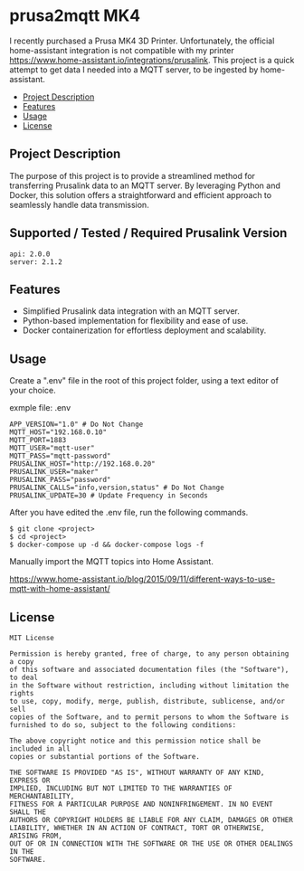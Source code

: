# prusa2mqtt MK4

I recently purchased a Prusa MK4 3D Printer.  Unfortunately, the official home-assistant integration is not compatible with my printer <https://www.home-assistant.io/integrations/prusalink>.  This project is a quick attempt to get data I needed into a MQTT server, to be ingested by home-assistant.

- [Project Description](#project-description)
- [Features](#features)
- [Usage](#usage)
- [License](#license)

## Project Description

The purpose of this project is to provide a streamlined method for transferring Prusalink data to an MQTT server. By leveraging Python and Docker, this solution offers a straightforward and efficient approach to seamlessly handle data transmission.

## Supported / Tested / Required Prusalink Version
    api: 2.0.0
    server: 2.1.2


## Features

* Simplified Prusalink data integration with an MQTT server.
* Python-based implementation for flexibility and ease of use.
* Docker containerization for effortless deployment and scalability.

## Usage
Create a ".env" file in the root of this project folder, using a text editor of your choice.

exmple file:  .env
    
    APP_VERSION="1.0" # Do Not Change
    MQTT_HOST="192.168.0.10"
    MQTT_PORT=1883
    MQTT_USER="mqtt-user" 
    MQTT_PASS="mqtt-password"
    PRUSALINK_HOST="http://192.168.0.20"
    PRUSALINK_USER="maker"
    PRUSALINK_PASS="password"
    PRUSALINK_CALLS="info,version,status" # Do Not Change
    PRUSALINK_UPDATE=30 # Update Frequency in Seconds

After you have edited the .env file, run the following commands.

    $ git clone <project>
    $ cd <project>
    $ docker-compose up -d && docker-compose logs -f

Manually import the MQTT topics into Home Assistant.

<https://www.home-assistant.io/blog/2015/09/11/different-ways-to-use-mqtt-with-home-assistant/>

## License
    MIT License

    Permission is hereby granted, free of charge, to any person obtaining a copy
    of this software and associated documentation files (the "Software"), to deal
    in the Software without restriction, including without limitation the rights
    to use, copy, modify, merge, publish, distribute, sublicense, and/or sell
    copies of the Software, and to permit persons to whom the Software is
    furnished to do so, subject to the following conditions:

    The above copyright notice and this permission notice shall be included in all
    copies or substantial portions of the Software.

    THE SOFTWARE IS PROVIDED "AS IS", WITHOUT WARRANTY OF ANY KIND, EXPRESS OR
    IMPLIED, INCLUDING BUT NOT LIMITED TO THE WARRANTIES OF MERCHANTABILITY,
    FITNESS FOR A PARTICULAR PURPOSE AND NONINFRINGEMENT. IN NO EVENT SHALL THE
    AUTHORS OR COPYRIGHT HOLDERS BE LIABLE FOR ANY CLAIM, DAMAGES OR OTHER
    LIABILITY, WHETHER IN AN ACTION OF CONTRACT, TORT OR OTHERWISE, ARISING FROM,
    OUT OF OR IN CONNECTION WITH THE SOFTWARE OR THE USE OR OTHER DEALINGS IN THE
    SOFTWARE.
